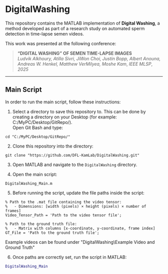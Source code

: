 # DigitalWashing

This repository contains the MATLAB implementation of **Digital Washing**, a method developed as part of a research study on automated sperm detection in time-lapse semen videos.

This work was presented at the following conference:
> **“DIGITAL WASHING” OF SEMEN TIME-LAPSE IMAGES**  
> *Ludvik Alkhoury, Atilla Sivri, JiWon Choi, Justin Bopp, Albert Anouna, Andreas W. Henkel, Matthew VerMilyea, Moshe Kam*, *IEEE MLSP*, *2025*

---

## Main Script

In order to run the main script, follow these instructions:

1) Select a directory to save this repository to. This can be done by creating a directory on your Desktop (for example: C:/MyPC/Desktop/GitRepo/).  
Open Git Bash and type:
```
cd "C:/MyPC/Desktop/GitRepo/"
```
2) Clone this repository into the directory:
```
git clone "https://github.com/DFL-KamLab/DigitalWashing.git"
```

3) Open MATLAB and navigate to the `DigitalWashing` directory.

4) Open the main script:

```
DigitalWashing_Main.m
```

5) Before running the script, update the file paths inside the script:
```
% Path to the .mat file containing the video tensor:
%   - Dimensions: [width (pixels) × height (pixels) × number of frames]
Video_Tensor_Path = 'Path to the video tensor file';  

% Path to the ground truth file:
%   - Matrix with columns [x-coordinate, y-coordinate, frame index]
GT_File = 'Path to the ground truth file';  
```
Example videos can be found under "DigitalWashing\Example Video and Ground Truth"

6) Once paths are correctly set, run the script in MATLAB:
```matlab
DigitalWashing_Main
